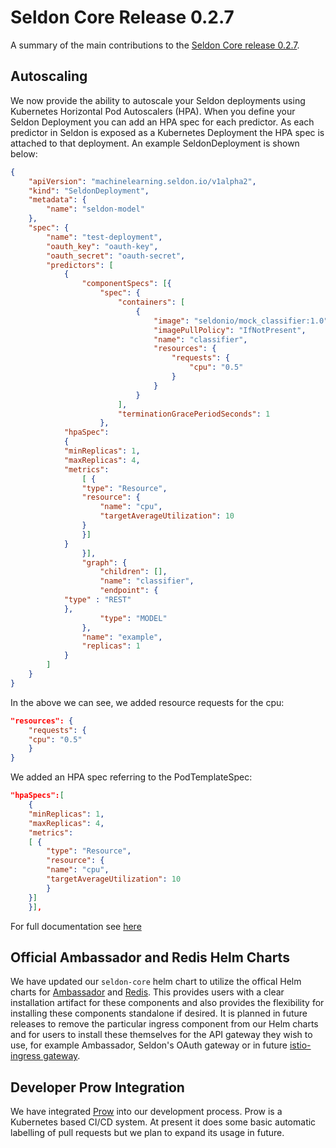 # Seldon Core Release 0.2.7

A summary of the main contributions to the [Seldon Core release 0.2.7](https://github.com/SeldonIO/seldon-core/releases/tag/v0.2.7).

## Autoscaling
We now provide the ability to autoscale your Seldon deployments using Kubernetes Horizontal Pod Autoscalers (HPA). When you define your Seldon Deployment you can add an HPA spec for each predictor. As each predictor in Seldon is exposed as a Kubernetes Deployment the HPA spec is attached to that deployment. An example SeldonDeployment is shown below:

```json
{
    "apiVersion": "machinelearning.seldon.io/v1alpha2",
    "kind": "SeldonDeployment",
    "metadata": {
        "name": "seldon-model"
    },
    "spec": {
        "name": "test-deployment",
        "oauth_key": "oauth-key",
        "oauth_secret": "oauth-secret",
        "predictors": [
            {
                "componentSpecs": [{
                    "spec": {
                        "containers": [
                            {
                                "image": "seldonio/mock_classifier:1.0",
                                "imagePullPolicy": "IfNotPresent",
                                "name": "classifier",
                                "resources": {
                                    "requests": {
                                        "cpu": "0.5"
                                    }
                                }
                            }
                        ],
                        "terminationGracePeriodSeconds": 1
                    },
		    "hpaSpec":
		    {
			"minReplicas": 1,
			"maxReplicas": 4,
			"metrics": 
			    [ {
				"type": "Resource",
				"resource": {
				    "name": "cpu",
				    "targetAverageUtilization": 10
				}
			    }]
		    }
                }],
                "graph": {
                    "children": [],
                    "name": "classifier",
                    "endpoint": {
			"type" : "REST"
		    },
                    "type": "MODEL"
                },
                "name": "example",
                "replicas": 1
            }
        ]
    }
}
```

In the above we can see, we added resource requests for the cpu:

```json
"resources": {
    "requests": {
	"cpu": "0.5"
    }
}
```

We added an HPA spec referring to the PodTemplateSpec:

```json
"hpaSpecs":[
    {
	"minReplicas": 1,
	"maxReplicas": 4,
	"metrics": 
	[ {
	    "type": "Resource",
	    "resource": {
		"name": "cpu",
		"targetAverageUtilization": 10
	    }
	}]
    }], 
```

For full documentation see [here](../graph/scaling.html)

## Official Ambassador and Redis Helm Charts
We have updated our `seldon-core` helm chart to utilize the offical Helm charts for [Ambassador](https://github.com/helm/charts/tree/master/stable/ambassador) and [Redis](https://github.com/helm/charts/tree/master/stable/redis). This provides users with a clear installation artifact for these components and also provides the flexibility for installing these components standalone if desired. It is planned in future releases to remove the particular ingress component from our Helm charts and for users to install these themselves for the API gateway they wish to use, for example Ambassador, Seldon's OAuth gateway or in future [istio-ingress gateway](https://istio.io/docs/tasks/traffic-management/ingress/).

## Developer Prow Integration
We have integrated [Prow](https://github.com/kubernetes/test-infra/tree/master/prow) into our development process. Prow is a Kubernetes based CI/CD system. At present it does some basic automatic labelling of pull requests but we plan to expand its usage in future.


